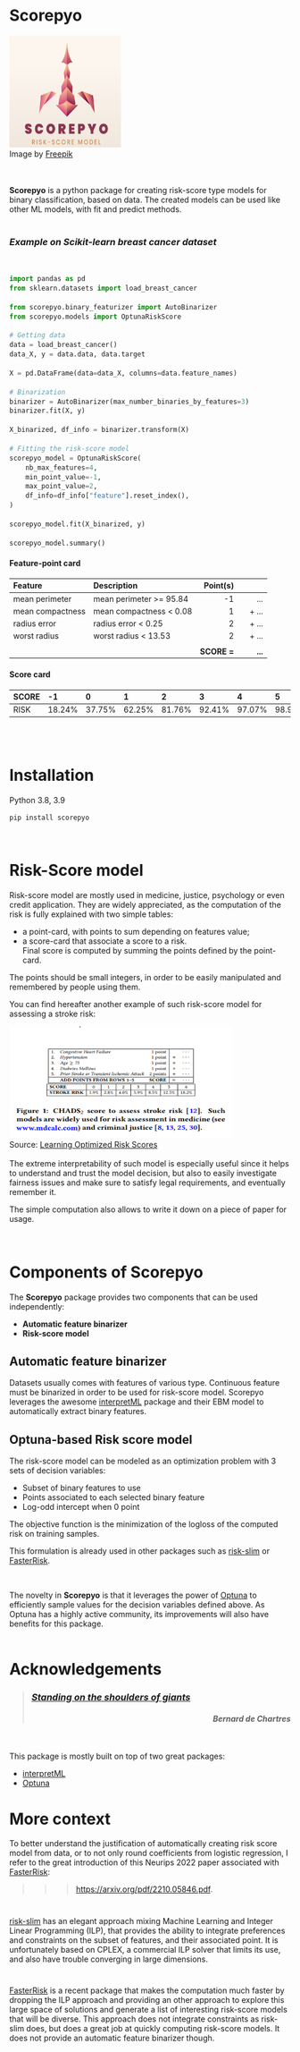# Scorepyo

<!-- ![Scorepyo](./source/_static/scorepyo_logo.jpg) -->
<!-- ![Scorepyo](./source/_static/full_scorepyo_logo.png) -->
<img src="./source/_static/full_scorepyo_logo.png" width="200" height="200">

<div style="text-align: left">Image by <a href="https://www.freepik.com/free-vector/scorpion-branding-logo-template_21251044.htm#page=2&query=scorpio&from_query=scorpio%20logo&position=3&from_view=search&track=sph">Freepik</a></div>
<br />
<br />

**Scorepyo** is a python package for creating risk-score type models for binary classification, based on data. The created models can be used like other ML models, with fit and predict methods.
<br /> <br />

### *Example on Scikit-learn breast cancer dataset*
<br />

```python
import pandas as pd
from sklearn.datasets import load_breast_cancer

from scorepyo.binary_featurizer import AutoBinarizer
from scorepyo.models import OptunaRiskScore

# Getting data
data = load_breast_cancer()
data_X, y = data.data, data.target

X = pd.DataFrame(data=data_X, columns=data.feature_names)

# Binarization
binarizer = AutoBinarizer(max_number_binaries_by_features=3)
binarizer.fit(X, y)

X_binarized, df_info = binarizer.transform(X)

# Fitting the risk-score model
scorepyo_model = OptunaRiskScore(
    nb_max_features=4,
    min_point_value=-1,
    max_point_value=2,
    df_info=df_info["feature"].reset_index(),
)

scorepyo_model.fit(X_binarized, y)

scorepyo_model.summary()
```
#### Feature-point card 


| Feature         | Description            |   Point(s) | |      |
|:----------------|:-----------------------|--------:|---: |--------:|
| mean perimeter   | mean perimeter >= 95.84 | -1         || ...   |
| mean compactness | mean compactness < 0.08 | 1          | |+ ... |
| radius error     | radius error < 0.25     | 2          | |+ ... |
| worst radius     | worst radius < 13.53    | 2          | |+ ... |
|                 |                        |         |  |        |
|                 | |<div style="text-align: right"> **SCORE =**</div> | |**...**|

####   Score card     
| SCORE   | -1     | 0      | 1      | 2      | 3      | 4      | 5      |
|:--------|:-------|:-------|:-------|:-------|:-------|:-------|:-------|
| RISK    | 18.24% | 37.75% | 62.25% | 81.76% | 92.41% | 97.07% | 98.90% |

<br />
<br />

# Installation
Python 3.8, 3.9

```shell
pip install scorepyo
```
<br />

# Risk-Score model

Risk-score model are mostly used in medicine, justice, psychology or even credit application. They are widely appreciated, as the computation of the risk is fully explained with two simple tables:
* a point-card, with points to sum depending on features value;
* a score-card that associate a score to a risk. <br />Final score is computed by summing the points defined by the point-card.

The points should be small integers, in order to be easily manipulated and remembered by people using them. 

You can find hereafter another example of such risk-score model for assessing a stroke risk:

<!-- ![Risk-score example for stroke risk](./source/_static/example_risk_score.PNG) -->
<img src="./source/_static/example_risk_score.PNG" width="400" height="200">

<div style="text-align: left"> Source: <a href="http://jmlr.org/papers/v20/18-615.html" target="_blank">Learning Optimized Risk Scores</a> <br>
<!-- Berk Ustun and Cynthia Rudin<br>
Journal of Machine Learning Research, 2019.</div>  
<br /> -->
<br />
The extreme interpretability of such model is especially useful since it helps to understand and trust the model decision, but also to easily investigate fairness issues and make sure to satisfy legal requirements, and eventually remember it.

The simple computation also allows to write it down on a piece of paper for usage.

<br />

# Components of Scorepyo
The **Scorepyo** package provides two components that can be used independently:
* **Automatic feature binarizer**
* **Risk-score model**

##  Automatic feature binarizer
Datasets usually comes with features of various type. Continuous feature must be binarized in order to be used for risk-score model. 
Scorepyo leverages the awesome <a href="https://github.com/interpretml/interpret" target="_blank">interpretML</a> package and their EBM model to automatically extract binary features.

## Optuna-based Risk score model
The risk-score model can be modeled as an optimization problem with 3 sets of decision variables:
* Subset of binary features to use
* Points associated to each selected binary feature
* Log-odd intercept when 0 point

The objective function is the minimization of the logloss of the computed risk on training samples.


This formulation is already used in other packages such as <a href="https://github.com/ustunb/risk-slim" target="_blank">risk-slim</a> or <a href="https://github.com/jiachangliu/FasterRisk" target="_blank">FasterRisk</a>.

<br />

The novelty in **Scorepyo** is that it leverages the power of <a href="https://github.com/ustunb/risk-slim" target="_blank">Optuna</a> to efficiently sample values for the decision variables defined above. As Optuna has a highly active community, its improvements will also have benefits for this package.
<br /><br />


# Acknowledgements
> ### <a href="https://en.wikipedia.org/wiki/Standing_on_the_shoulders_of_giants" target="_blank">*Standing on the shoulders of giants*</a>
> #### <div style="text-align: right">*Bernard de Chartres* </div>
<br />

This package is mostly built on top of two great packages:
* <a href="https://github.com/interpretml/interpret" target="_blank">interpretML</a>
* <a href="https://github.com/ustunb/risk-slim" target="_blank">Optuna</a>

# More context

To better understand the justification of automatically creating risk score model from data, or to not only round coefficients from logistic regression, I refer to the great introduction of this Neurips 2022 paper associated with <a href="https://github.com/jiachangliu/FasterRisk" target="_blank">FasterRisk</a>:

 >>> https://arxiv.org/pdf/2210.05846.pdf.
 
 
#

<a href="https://github.com/ustunb/risk-slim" target="_blank">risk-slim</a> has an elegant approach mixing Machine Learning and Integer Linear Programming (ILP), that provides the ability to integrate preferences and constraints on the subset of features, and their associated point. It is unfortunately based on CPLEX, a commercial ILP solver that limits its use, and also have trouble converging in large dimensions.

#

<a href="https://github.com/jiachangliu/FasterRisk" target="_blank">FasterRisk</a> is a recent package that makes the computation much faster by dropping the ILP approach and providing an other approach to explore this large space of solutions and generate a list of interesting risk-score models that will be diverse. This approach does not integrate constraints as risk-slim does, but does a great job at quickly computing risk-score models. It does not provide an automatic feature binarizer though.









